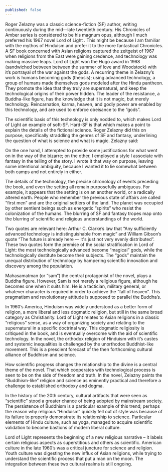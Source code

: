```yaml
---
published: false
---
```

Roger Zelazny was a classic science-fiction (SF) author, writing continuously during the mid—late twentieth century. His Chronicles of Amber series is considered to be his magnum opus, although I much preferred his 1967 novel Lord of Light . This might be because I am familiar with the mythos of Hinduism and prefer it to the more fantastical Chronicles. A SF book concerned with Asian religions captured the zeitgeist of 1967 when religions from the East were gaining credence, and technology was making massive leaps. Lord of Light won the Hugo award in 1968 (sandwiched between between the summer of love and Woodstock) with it’s portrayal of the war against the gods. A recurring theme in Zelazny’s work is humans becoming gods (theosis); using advanced technology, a group of humans made themselves gods modeled after the Hindu pantheon. They promote the idea that they truly are supernatural, and keep the technological origins of their power hidden. The leader of the resistance, a Buddha-like figure, has the knowledge that it is not magic, but merely technology. Reincarnation, karma, heaven, and godly power are enabled by this technology, and are used to enforce obeisance to the “gods”. 

The scientific basis of this technology is only nodded to, which makes Lord of Light an example of soft-SF. Hard-SF is that which makes a point to explain the details of the fictional science. Roger Zelazny did this on purpose, specifically straddling the genres of SF and fantasy, underlining the question of what is science and what is magic. Zelazny said:

On the one hand, I attempted to provide some justifications for what went on in the way of the bizarre; on the other, I employed a style I associate with fantasy in the telling of the story. I wrote it that way on purpose, leaving some intentional ambiguity, because I wanted it to lie somewhat between both camps and not entirely in either. 

The details of the technology, the precise chronology of events preceding the book, and even the setting all remain purposefully ambiguous. For example, it appears that the setting is on an another world, or a radically altered earth. People who remember the previous state of affairs are called “first men” and are the original settlers of the land. The planet was occupied by other sentient beings such as energetic “spirits” who resist the colonization of the humans. The blurring of SF and fantasy tropes map onto the blurring of scientific and religious understandings of the world.

Two  quotes are relevant here: Arthur C. Clarke’s law that “Any sufficiently advanced technology is indistinguishable from magic” and William Gibson’s quote “The future is already here — it's just not very evenly distributed”. These two quotes form the premise of the social stratification in Lord of Light: the most technologically advanced become “magical” gods, while the technologically destitute become their subjects. The “gods” maintain the unequal distribution of technology by hampering scientific innovation and discovery among the population.

Mahasamatman (or “sam”) the central protagonist of the novel, plays a Buddha figure. However, Sam is not merely a religious figure, although he becomes one when it suits him. He is a tactician, military general, or whatever character is required in order to achieve the “fall of heaven”. This pragmatism and revolutionary attitude is supposed to parallel the Buddha’s.

In 1960’s America, Hinduism was widely understood as a better form of religion, a more liberal and less dogmatic religion, but still in the same broad category as Christianity. Lord of Light relates to Asian religions in a classic “religious” sense, as a way of organizing society and relating to the supernatural in a specific doctrinal way. This dogmatic religiosity is critiqued in the book, and is eventually overcome with the aid of scientific technology.  In the novel, the orthodox religion of Hinduism with it’s castes and systemic inequalities is challenged by the unorthodox Buddhist-like movement. This is a prescient forecast of the then forthcoming cultural alliance of Buddhism and science. 

How scientific progress changes the relationship to the divine is a central theme of the novel. That which cooperates with technological process is seen to be on the side of freedom and truth. In the novel, Zelazny paints the “Buddhism-like” religion and science as eminently practical and therefore a challenge to established orthodoxy and dogma.

In the history of the 20th century, cultural artifacts that were seen as “scientific” stood a greater chance of being adopted by mainstream society. The persistence of Buddhism is a particular example of this trend; perhaps the reason why religious “Hinduism” quickly fell out of style was because of its failure to properly demonstrate its relationship to science. Particular elements of Hindu culture, such as yoga, managed to acquire scientific validation to become bastions of modern liberal culture.

Lord of Light represents the beginning of a new religious narrative – it labels certain religious aspects as superstitious and others as scientific. American culture in the late 1960’s was a critical juncture for science and religion. Youth culture was digesting the new influx of Asian religions, while trying to understand the scientific process that put a man on the moon. The integration between these two cultural realms is still ongoing.
